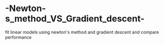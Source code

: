 # -Newton-s_method_VS_Gradient_descent-
fit linear models using newton's method and gradient descent and compare performance
